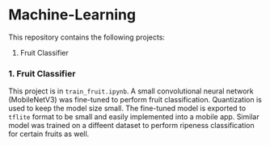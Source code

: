 # Machine-Learning
This repository contains the following projects:
1. Fruit Classifier

### 1. Fruit Classifier
This project is in `train_fruit.ipynb`. A small convolutional neural network (MobileNetV3) was fine-tuned to perform fruit classification. Quantization is used to keep the model size small. The fine-tuned model is exported to `tflite` format to be small and easily implemented into a mobile app. Similar model was trained on a diffeent dataset to perform ripeness classification for certain fruits as well.
